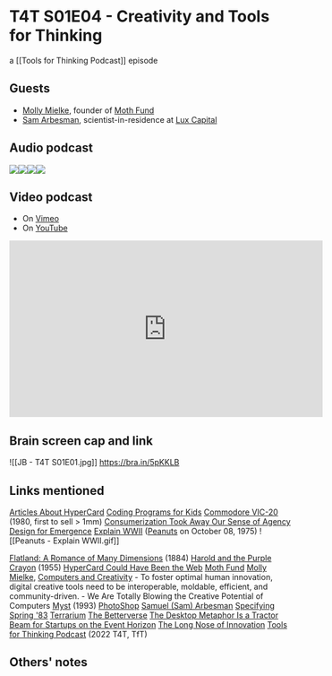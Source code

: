 # T4T S01E04 - Creativity and Tools for Thinking

a [[Tools for Thinking Podcast]] episode

## Guests

- [Molly Mielke](https://www.linkedin.com/in/mollymielke/), founder of [Moth Fund](https://www.mothminds.com/)
- [Sam Arbesman](https://www.linkedin.com/in/arbesman/), scientist-in-residence at [Lux Capital](https://www.luxcapital.com/)

## Audio podcast 

[![](https://uploads-ssl.webflow.com/6022fac80367ca7c9121c178/63473c43cd78d77b7f847fb3_Anchor_logo.svg)](https://anchor.fm/betaworks/episodes/Creativity-and-Tools-For-Thinking-e1p8p41/a-a8mi1h3)[![](https://uploads-ssl.webflow.com/6022fac80367ca7c9121c178/63473161d50a860bd5f8bf0e_Amazon_Music_logo.svg)](https://music.amazon.com/podcasts/12a72801-ad1e-412b-82cf-dd242e96b1d4/episodes/74503f34-280d-428f-984f-744f03119ca1/tools-for-thinking-by-betaworks-creativity-and-tools-for-thinking)[![](https://uploads-ssl.webflow.com/6022fac80367ca7c9121c178/63473161d50a86d605f8bf0f_itunes_podcasts%20logo.svg)](https://podcasts.apple.com/us/podcast/creativity-and-tools-for-thinking/id1648557332?i=1000582686075)[![](https://uploads-ssl.webflow.com/6022fac80367ca7c9121c178/63473161a69713eddcfa9885_Spotify%20logo.svg)](https://open.spotify.com/episode/4jpW4F82VMKKyFwgkNfzAo?si=4OThgG1MTHyV9uvSHKtsdA)

## Video podcast  

- On [Vimeo](https://vimeo.com/760362430)
- On [YouTube](https://www.youtube.com/watch?v=aQNylMqGNBM)
<iframe width="560" height="315" src="https://www.youtube.com/embed/aQNylMqGNBM" title="YouTube video player" frameborder="0" allow="accelerometer; autoplay; clipboard-write; encrypted-media; gyroscope; picture-in-picture" allowfullscreen></iframe>

## Brain screen cap and link

![[JB - T4T S01E01.jpg]]
https://bra.in/5pKKLB

## Links mentioned

[Articles About HyperCard](https://bra.in/3v2dxe)
[Coding Programs for Kids](https://bra.in/7qwkQJ)
[Commodore VIC-20](https://en.wikipedia.org/wiki/Commodore_VIC-20) (1980, first to sell > 1mm)
[Consumerization Took Away Our Sense of Agency](https://bra.in/4qZmZB)
[Design for Emergence](https://bra.in/9jbk6k)
[Explain WWII](https://www.pinterest.com/pin/452048881343976318/) ([Peanuts](https://www.gocomics.com/peanuts/1975/10/08) on October 08, 1975)
![[Peanuts - Explain WWII.gif]]

[Flatland: A Romance of Many Dimensions](http://www.amazon.com/exec/obidos/ASIN/048627263X/jerrymichalskisr) (1884)
[Harold and the Purple Crayon](https://www.amazon.com/Harold-Purple-Crayon-Books-ebook/dp/B00X3NIVZ2/jerrymichalskisr) (1955)
[HyperCard Could Have Been the Web](https://bra.in/4pdzVj)
[Moth Fund](https://www.mothminds.com/)
	[Molly Mielke](https://www.linkedin.com/in/mollymielke/), [Computers and Creativity](https://www.mollymielke.com/cc)
	- To foster optimal human innovation, digital creative tools need to be interoperable, moldable, efficient, and community-driven.
	- We Are Totally Blowing the Creative Potential of Computers
[Myst](http://en.wikipedia.org/wiki/Myst) (1993)
[PhotoShop](http://en.wikipedia.org/wiki/Adobe_Photoshop)
[Samuel (Sam) Arbesman](https://www.linkedin.com/in/arbesman/)
[Specifying Spring '83](https://www.robinsloan.com/lab/specifying-spring-83/)
[Terrarium](http://en.wikipedia.org/wiki/Terrarium)
[The Betterverse](https://www.thebetterverse.org/)
[The Desktop Metaphor Is a Tractor Beam for Startups on the Event Horizon](https://bra.in/8pRbGx)
[The Long Nose of Innovation](http://www.businessweek.com/innovate/content/jan2008/id2008012_297369.htm?campaign_id=rss_topStories)
[Tools for Thinking Podcast](https://bra.in/2vGNna) (2022 T4T, TfT)

## Others' notes


